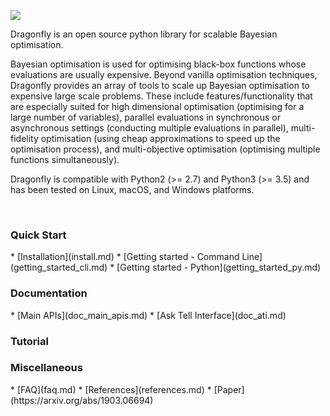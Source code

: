 
[<img src="https://dragonfly.github.io/images/dragonfly_bigwords.png"/>](https://github.com/dragonfly/dragonfly/)

Dragonfly is an open source python library for scalable Bayesian optimisation.

Bayesian optimisation is used for optimising black-box functions whose evaluations are
usually expensive. Beyond vanilla optimisation techniques, Dragonfly provides an array of
tools to
scale up Bayesian optimisation to expensive large scale problems.
These include features/functionality that are especially suited for
high dimensional optimisation (optimising for a large number of variables),
parallel evaluations in synchronous or asynchronous settings (conducting multiple
evaluations in parallel), multi-fidelity optimisation (using cheap approximations
to speed up the optimisation process), and multi-objective optimisation (optimising
multiple functions simultaneously).

Dragonfly is compatible with Python2 (>= 2.7) and Python3 (>= 3.5) and has been tested
on Linux, macOS, and Windows platforms.

&nbsp;


<h3>Quick Start</h3>
  * [Installation](install.md)
  * [Getting started - Command Line](getting_started_cli.md)
  * [Getting started - Python](getting_started_py.md)

<h3>Documentation</h3>
  * [Main APIs](doc_main_apis.md)
  * [Ask Tell Interface](doc_ati.md)

<h3>Tutorial</h3>

<h3>Miscellaneous</h3>
  * [FAQ](faq.md)
  * [References](references.md)
  * [Paper](https://arxiv.org/abs/1903.06694)
